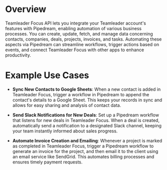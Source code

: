 # Overview

Teamleader Focus API lets you integrate your Teamleader account's features with Pipedream, enabling automation of various business processes. You can create, update, fetch, and manage data concerning contacts, companies, deals, projects, invoices, and tasks. Automating these aspects via Pipedream can streamline workflows, trigger actions based on events, and connect Teamleader Focus with other apps to enhance productivity.

# Example Use Cases

- **Sync New Contacts to Google Sheets**: When a new contact is added in Teamleader Focus, trigger a workflow in Pipedream to append the contact's details to a Google Sheet. This keeps your records in sync and allows for easy sharing and analysis of contact data.

- **Send Slack Notifications for New Deals**: Set up a Pipedream workflow that listens for new deals in Teamleader Focus. When a deal is created, automatically send a notification to a designated Slack channel, keeping your team instantly informed about sales progress.

- **Automate Invoice Creation and Emailing**: Whenever a project is marked as completed in Teamleader Focus, trigger a Pipedream workflow to generate an invoice for the project, and then email it to the client using an email service like SendGrid. This automates billing processes and ensures timely payment requests.
